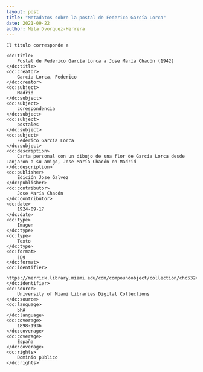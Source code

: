 ```yaml
---
layout: post
title: "Metadatos sobre la postal de Federico García Lorca"
date: 2021-09-22
author: Mila Dvorquez-Herrera
---
```

<?xml version="1.0"?>
<metadata
    xmlns:dc="http://purl.org/dc/elements/1.1/">
    
    El título corresponde a

    <dc:title>
        Postal de Federico García Lorca a Jose María Chacón (1942)
    </dc:title>
    <dc:creator>
        García Lorca, Federico
    </dc:creator>
    <dc:subject>
        Madrid
    </dc:subject>
    <dc:subject>
        corespondencia
    </dc:subject>
    <dc:subject>
        postales
    </dc:subject>
    <dc:subject>
        Federico García Lorca
    </dc:subject>
    <dc:description>
        Carta personal con un dibujo de una flor de García Lorca desde Lanjaron a su amigo, Jose María Chacón en Madrid
    </dc:description>
    <dc:publisher>
        Edición Jose Galvez
    </dc:publisher>
    <dc:contributor>
        Jose María Chacón
    </dc:contributor>
    <dc:date>
        1924-09-17
    </dc:date>
    <dc:type>
        Imagen
    </dc:type>
    <dc:type>
        Texto
    </dc:type>
    <dc:format>
        jpg
    </dc:format>
    <dc:identifier>
        https://merrick.library.miami.edu/cdm/compoundobject/collection/chc5324/id/31/rec/19
    </dc:identifier>
    <dc:source>
        University of Miami Libraries Digital Collections
    </dc:source>
    <dc:language>
        SPA
    </dc:language>
    <dc:coverage>
        1898-1936
    </dc:coverage>
    <dc:coverage>
        España
    </dc:coverage>
    <dc:rights>
        Dominio público
    </dc:rights>

</metadata>
